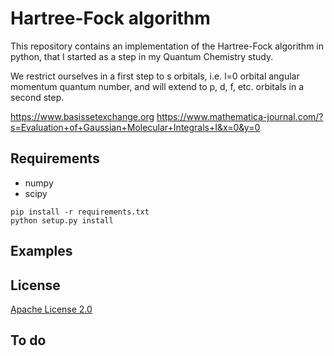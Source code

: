 # Hartree-Fock algorithm

This repository contains an implementation of the Hartree-Fock algorithm in python, that I started as a step in my Quantum Chemistry study.

We restrict ourselves in a first step to s orbitals, i.e. l=0 orbital angular momentum quantum number, and will extend to p, d, f, etc. orbitals in a second step.

https://www.basissetexchange.org
https://www.mathematica-journal.com/?s=Evaluation+of+Gaussian+Molecular+Integrals+I&x=0&y=0
## Requirements

* numpy
* scipy

```shell
pip install -r requirements.txt
python setup.py install
```
 ## Examples 
 
## License
[Apache License 2.0](https://github.com/MatthieuSarkis/Quantum-Chemistry-Hartree-Fock/blob/master/LICENSE)

## To do
